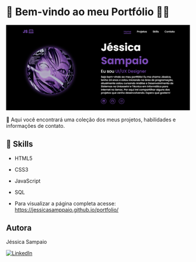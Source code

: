 # 👋 Bem-vindo ao meu Portfólio 👩‍💻

![Banner](./img/home%20projeto.png)

🚀 Aqui você encontrará uma coleção dos meus projetos, habilidades e informações de contato.


## 🚀 Skills

- HTML5
- CSS3
- JavaScript
- SQL

- Para visualizar a página completa acesse: https://jessicasamppaio.github.io/portfolio/

## Autora
Jéssica Sampaio

[![LinkedIn](https://img.shields.io/badge/-LinkedIn-0077B5?style=flat-square&logo=linkedin&logoColor=white)](https://www.linkedin.com/in/jessicasamppaio)




